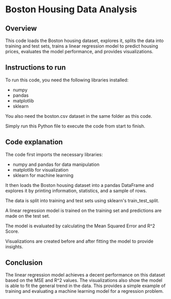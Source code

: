 # Boston Housing Data Analysis

## Overview

This code loads the Boston housing dataset, explores it, splits the data into training and test sets, trains a linear regression model to predict housing prices, evaluates the model performance, and provides visualizations.

## Instructions to run

To run this code, you need the following libraries installed:

- numpy
- pandas
- matplotlib
- sklearn

You also need the boston.csv dataset in the same folder as this code.

Simply run this Python file to execute the code from start to finish.

## Code explanation

The code first imports the necessary libraries:

- numpy and pandas for data manipulation
- matplotlib for visualization
- sklearn for machine learning

It then loads the Boston housing dataset into a pandas DataFrame and explores it by printing information, statistics, and a sample of rows.

The data is split into training and test sets using sklearn's train_test_split.

A linear regression model is trained on the training set and predictions are made on the test set.

The model is evaluated by calculating the Mean Squared Error and R^2 Score.

Visualizations are created before and after fitting the model to provide insights.

## Conclusion

The linear regression model achieves a decent performance on this dataset based on the MSE and R^2 values. The visualizations also show the model is able to fit the general trend in the data. This provides a simple example of training and evaluating a machine learning model for a regression problem.
